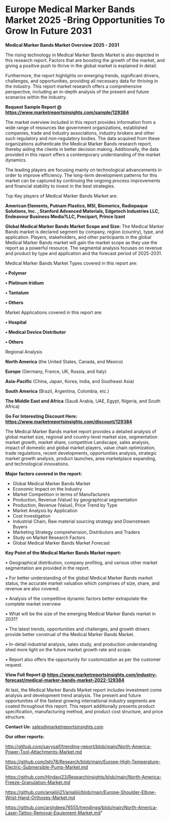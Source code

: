 # Europe Medical Marker Bands Market 2025 -Bring Opportunities To Grow In Future 2031

<Strong> Medical Marker Bands Market Overview 2025 - 2031</strong>

The rising technology in Medical Marker Bands Market is also depicted in this research report. Factors that are boosting the growth of the market, and giving a positive push to thrive in the global market is explained in detail.

Furthermore, the report highlights on emerging trends, significant drivers, challenges, and opportunities, providing all necessary data for thriving in the industry. This report market research offers a comprehensive perspective, including an in-depth analysis of the present and future scenarios within the industry.

<strong>Request Sample Report @ <a href=https://www.marketreportsinsights.com/sample/129384>https://www.marketreportsinsights.com/sample/129384</a></strong>

The market overview included in this report provides information from a wide range of resources like government organizations, established companies, trade and industry associations, industry brokers and other such regulatory and non-regulatory bodies. The data acquired from these organizations authenticate the Medical Marker Bands research report, thereby aiding the clients in better decision making. Additionally, the data provided in this report offers a contemporary understanding of the market dynamics.

The leading players are focusing mainly on technological advancements in order to improve efficiency. The long-term development patterns for this market can be captured by continuing the ongoing process improvements and financial stability to invest in the best strategies.

Top Key players of Medical Marker Bands Market are:

<strong>American Elements, Putnam Plastics, MSI, Biomerics, Radiopaque Solutions, Inc. , Stanford Advanced Materials, Edgetech Industries LLC, Endeavour Business Media?LLC, Precipart, Prince Izant</strong>

<strong><b>Global Medical Marker Bands Market Scope and Size:</b></strong>
The Medical Marker Bands market is declared segment by company, region (country), type, and application. Players, stakeholders, and other participants in the global Medical Marker Bands market will gain the market scope as they use the report as a powerful resource. The segmental analysis focuses on revenue and product by type and application and the forecast period of 2025-2031.

Medical Marker Bands Market Types covered in this report are:

<strong>• Polymer

• Platinum Iridium

• Tantalum 

• Others</strong>

Market Applications covered in this report are:

<strong>• Hospital

• Medical Device Distributor

• Others</strong> 

Regional Analysis

<strong>North America</strong> (the United States, Canada, and Mexico)

<strong>Europe</strong> (Germany, France, UK, Russia, and Italy)

<strong>Asia-Pacific</strong> (China, Japan, Korea, India, and Southeast Asia)

<strong>South America</strong> (Brazil, Argentina, Colombia, etc.)

<strong>The Middle East and Africa</strong> (Saudi Arabia, UAE, Egypt, Nigeria, and South Africa)

<strong>Go For Interesting Discount Here: <a href=https://www.marketreportsinsights.com/discount/129384>https://www.marketreportsinsights.com/discount/129384</a></strong>

The Medical Marker Bands market report provides a detailed analysis of global market size, regional and country-level market size, segmentation market growth, market share, competitive Landscape, sales analysis, impact of domestic and global market players, value chain optimization, trade regulations, recent developments, opportunities analysis, strategic market growth analysis, product launches, area marketplace expanding, and technological innovations.

<strong><b>Major factors covered in the report:</b></strong>
<ul>
  <li>Global Medical Marker Bands Market </li>
  <li>Economic Impact on the Industry</li>
  <li>Market Competition in terms of Manufacturers</li>
  <li>Production, Revenue (Value) by geographical segmentation</li>
  <li>Production, Revenue (Value), Price Trend by Type</li>
  <li>Market Analysis by Application</li>
  <li>Cost Investigation</li>
  <li>Industrial Chain, Raw material sourcing strategy and Downstream Buyers</li>
  <li>Marketing Strategy comprehension, Distributors and Traders</li>
  <li>Study on Market Research Factors</li>
  <li>Global Medical Marker Bands Market Forecast</li>
</ul>

<strong><b>Key Point of the Medical Marker Bands Market report:</b></strong>

• Geographical distribution, company profiling, and various other market segmentation are provided in the report.

• For better understanding of the global Medical Marker Bands market status, the accurate market valuation which comprises of size, share, and revenue are also covered.

• Analysis of the competitive dynamic factors better extrapolate the complete market overview

• What will be the size of the emerging Medical Marker Bands market in 2031?

• The latest trends, opportunities and challenges, and growth drivers provide better construal of the Medical Marker Bands Market.

• In-detail industrial analysis, sales study, and production understanding shed more light on the future market growth rate and scope.

• Report also offers the opportunity for customization as per the customer request.

<strong><b>View Full Report @ <a href=https://www.marketreportsinsights.com/industry-forecast/medical-marker-bands-market-2022-129384>https://www.marketreportsinsights.com/industry-forecast/medical-marker-bands-market-2022-129384</a></b></strong>


At last, the Medical Marker Bands Market report includes investment come analysis and development trend analysis. The present and future opportunities of the fastest growing international industry segments are coated throughout this report. This report additionally presents product specification, manufacturing method, and product cost structure, and price structure.

<strong>Contact Us:</strong>
sales@marketreportsinsights.com

<strong>Our other reports:</strong>

<a href=http://github.com/sayysaif/trending-report/blob/main/North-America-Power-Tool-Attachments-Market.md>http://github.com/sayysaif/trending-report/blob/main/North-America-Power-Tool-Attachments-Market.md</a>

<a href=https://github.com/Ishi78/Research/blob/main/Europe-High-Temperature-Electric-Submersible-Pump-Market.md>https://github.com/Ishi78/Research/blob/main/Europe-High-Temperature-Electric-Submersible-Pump-Market.md</a>

<a href=https://github.com/Hindavi23/Researchinsights/blob/main/North-America-Freeze-Granulation-Market.md>https://github.com/Hindavi23/Researchinsights/blob/main/North-America-Freeze-Granulation-Market.md</a>

<a href=https://github.com/anjaliiii21/anjaliiii/blob/main/Europe-Shoulder-Elbow-Wrist-Hand-Orthoses-Market.md>https://github.com/anjaliiii21/anjaliiii/blob/main/Europe-Shoulder-Elbow-Wrist-Hand-Orthoses-Market.md</a>

<a href=https://github.com/arshdeep76555/trendingg/blob/main/North-America-Laser-Tattoo-Removal-Equipment-Market.md>https://github.com/arshdeep76555/trendingg/blob/main/North-America-Laser-Tattoo-Removal-Equipment-Market.md</a>"
